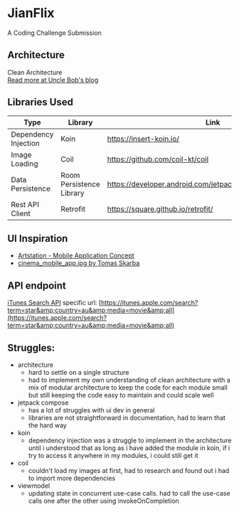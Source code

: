 # JianFlix
A Coding Challenge Submission

## Architecture
Clean Architecture<br />
[Read more at Uncle Bob's blog](https://blog.cleancoder.com/uncle-bob/2012/08/13/the-clean-architecture.html)

## Libraries Used
| Type                 | Library                  | Link                                                         |
|----------------------|--------------------------|--------------------------------------------------------------|
| Dependency Injection | Koin                     | https://insert-koin.io/                                      |
| Image Loading        | Coil                     | https://github.com/coil-kt/coil                              |
| Data Persistence     | Room Persistence Library | https://developer.android.com/jetpack/androidx/releases/room |
| Rest API Client      | Retrofit                 | https://square.github.io/retrofit/                           |

## UI Inspiration
- [Artstation - Mobile Application Concept](https://www.pinterest.ph/pin/644155552948637809/)
- [cinema_mobile_app.jpg by Tomas Skarba](https://www.pinterest.ph/pin/292452569544436426/)

## API endpoint
[iTunes Search API](https://affiliate.itunes.apple.com/resources/documentation/itunes-store-web-service-search-api/#searching)
specific url: [https://itunes.apple.com/search?term=star&amp;country=au&amp;media=movie&amp;all](https://itunes.apple.com/search?term=star&amp;country=au&amp;media=movie&amp;all)

## Struggles:
- architecture
    - hard to settle on a single structure
    - had to implement my own understanding of clean architecture with a mix of modular architecture to keep the code for each module small but still keeping the code easy to maintain and could scale well
- jetpack compose
    - has a lot of struggles with ui dev in general
    - libraries are not straightforward in documentation, had to learn that the hard way
- koin
    - dependency injection  was a struggle to implement in the architecture until i understood that as long as i have added the module in koin, if i try to access it anywhere in my modules, i could still get it
- coil
    - couldn't load my images at first, had to research and found out i had to import more dependencies
- viewmodel
    - updating state in concurrent use-case calls. had to call the use-case calls one after the other using invokeOnCompletion
